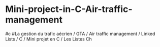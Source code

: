 # Mini-project-in-C-Air-traffic-management
#c #La gestion du trafic aécrien / GTA / Air traffic management / Linked Lists / C / Mini projet en C / Les Listes Ch
